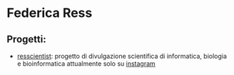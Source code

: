 # Federica Ress

## Progetti:
  - [resscientist](http://federicaress.github.io/resscientist): progetto di divulgazione scientifica di informatica, biologia e bioinformatica attualmente solo su [instagram](https://www.instagram.com/resscientist/)
